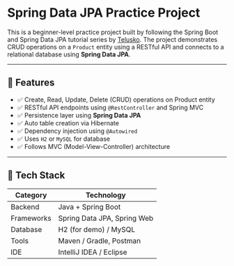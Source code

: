 # Spring Data JPA Practice Project

This is a beginner-level practice project built by following the Spring Boot and Spring Data JPA tutorial series by [Telusko](https://www.youtube.com/@Telusko). The project demonstrates CRUD operations on a `Product` entity using a RESTful API and connects to a relational database using **Spring Data JPA**.

---

## 📌 Features

- ✅ Create, Read, Update, Delete (CRUD) operations on Product entity  
- ✅ RESTful API endpoints using `@RestController` and Spring MVC  
- ✅ Persistence layer using **Spring Data JPA**  
- ✅ Auto table creation via Hibernate  
- ✅ Dependency injection using `@Autowired`  
- ✅ Uses `H2` or `MySQL` for database  
- ✅ Follows MVC (Model-View-Controller) architecture

---

## 🚀 Tech Stack

| Category     | Technology                |
|--------------|---------------------------|
| Backend      | Java + Spring Boot        |
| Frameworks   | Spring Data JPA, Spring Web |
| Database     | H2 (for demo) / MySQL     |
| Tools        | Maven / Gradle, Postman   |
| IDE          | IntelliJ IDEA / Eclipse   |


